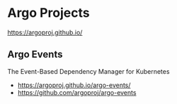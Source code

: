 # Argo Projects

https://argoproj.github.io/

## Argo Events

The Event-Based Dependency Manager for Kubernetes

- https://argoproj.github.io/argo-events/
- https://github.com/argoproj/argo-events
